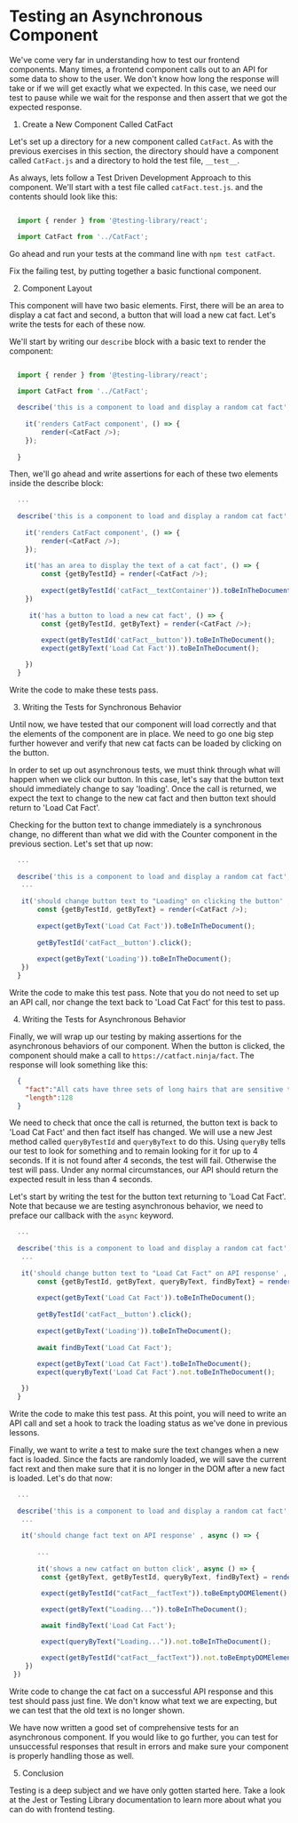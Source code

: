 # Testing an Asynchronous Component

We've come very far in understanding how to test our frontend components. Many times, a frontend component calls out to an API for some data to show to the user. We don't know how long the response will take or if we will get exactly what we expected. In this case, we need our test to pause while we wait for the response and then assert that we got the expected response. 

1. Create a New Component Called CatFact

Let's set up a directory for a new component called `CatFact`. As with the previous exercises in this section, the directory should have a component called `CatFact.js` and a directory to hold the test file, `__test__`. 

As always, lets follow a Test Driven Development Approach to this component. We'll start with a test file called `catFact.test.js`. and the contents should look like this: 

``` javascript 

  import { render } from '@testing-library/react';

  import CatFact from '../CatFact';
```

Go ahead and run your tests at the command line with `npm test catFact`.

Fix the failing test, by putting together a basic functional component. 

2. Component Layout

This component will have two basic elements. First, there will be an area to display a cat fact and second, a button that will load a new cat fact. Let's write the tests for each of these now.

We'll start by writing our `describe` block with a basic text to render the component: 

``` javascript

  import { render } from '@testing-library/react';

  import CatFact from '../CatFact';
  
  describe('this is a component to load and display a random cat fact', () => {
    
    it('renders CatFact component', () => {
        render(<CatFact />);
    });
    
  }

```

Then, we'll go ahead and write assertions for each of these two elements inside the describe block: 


``` javascript
  ...
  
  describe('this is a component to load and display a random cat fact', () => {
   
    it('renders CatFact component', () => { 
        render(<CatFact />);
    });
    
    it('has an area to display the text of a cat fact', () => {
        const {getByTestId} = render(<CatFact />);
        
        expect(getByTestId('catFact__textContainer')).toBeInTheDocument()
    })
    
     it('has a button to load a new cat fact', () => {
        const {getByTestId, getByText} = render(<CatFact />);
        
        expect(getByTestId('catFact__button')).toBeInTheDocument();
        expect(getByText('Load Cat Fact')).toBeInTheDocument();

    })
  }

```

Write the code to make these tests pass. 

3. Writing the Tests for Synchronous Behavior

Until now, we have tested that our component will load correctly and that the elements of the component are in place. We need to go one big step further however and  verify that new cat facts can be loaded by clicking on the button. 

In order to set up out asynchronous tests, we must think through what will happen when we click our button. In this case, let's say that the button text should immediately change to say 'loading'. Once the call is returned, we expect the text to change to the new cat fact and then button text should return to 'Load Cat Fact'.

Checking for the button text to change immediately is a synchronous change, no different than what we did with the Counter component in the previous section. Let's set that up now:

``` javascript
  ...
  
  describe('this is a component to load and display a random cat fact', () => {
   ...
   
   it('should change button text to "Loading" on clicking the button' , () => {
       const {getByTestId, getByText} = render(<CatFact />);
       
       expect(getByText('Load Cat Fact')).toBeInTheDocument();
       
       getByTestId('catFact__button').click();
       
       expect(getByText('Loading')).toBeInTheDocument();
   })
  }

```

Write the code to make this test pass. Note that you do not need to set up an API call, nor change the text back to 'Load Cat Fact' for this test to pass. 


4. Writing the Tests for Asynchronous Behavior

Finally, we will wrap up our testing by making assertions for the asynchronous behaviors of our component. When the button is clicked, the component should make a call to `https://catfact.ninja/fact`. The response will look something like this: 

``` json
  {
    "fact":"All cats have three sets of long hairs that are sensitive to pressure - whiskers, eyebrows,and the hairs between their paw pads.",
    "length":128
  }
```

We need to check that once the call is returned, the button text is back to 'Load Cat Fact' and then fact itself has changed. We will use a new Jest method called `queryByTestId` and `queryByText` to do this. Using `queryBy` tells our test to look for something and to remain looking for it for up to 4 seconds. If it is not found after 4 seconds, the test will fail. Otherwise the test will pass. Under any normal circumstances, our API should return the expected result in less than 4 seconds. 

Let's start by writing the test for the button text returning to 'Load Cat Fact'. Note that because we are testing asynchronous behavior, we need to preface our callback with the `async` keyword. 

``` javascript
  ...
  
  describe('this is a component to load and display a random cat fact', () => {
   ...
   
   it('should change button text to "Load Cat Fact" on API response' , async () => {
       const {getByTestId, getByText, queryByText, findByText} = render(<CatFact />);
       
       expect(getByText('Load Cat Fact')).toBeInTheDocument();
       
       getByTestId('catFact__button').click();
       
       expect(getByText('Loading')).toBeInTheDocument();
       
       await findByText('Load Cat Fact');
       
       expect(getByText('Load Cat Fact').toBeInTheDocument();
       expect(queryByText('Load Cat Fact').not.toBeInTheDocument();

   })
  }

```

Write the code to make this test pass. At this point, you will need to write an API call and set a hook to track the loading status as we've done in previous lessons.

Finally, we want to write a test to make sure the text changes when a new fact is loaded. Since the facts are randomly loaded, we will save the current fact rext and then make sure that it is no longer in the DOM after a new fact is loaded. Let's do that now: 

``` javascript
  ...
  
  describe('this is a component to load and display a random cat fact', () => {
   ...
   
   it('should change fact text on API response' , async () => {
   
       ...
       
       it('shows a new catfact on button click', async () => {
        const {getByText, getByTestId, queryByText, findByText} = render(<CatFact />);
        
        expect(getByTestId("catFact__factText")).toBeEmptyDOMElement();

        expect(getByText("Loading...")).toBeInTheDocument();

        await findByText('Load Cat Fact');

        expect(queryByText("Loading...")).not.toBeInTheDocument();

        expect(getByTestId("catFact__factText")).not.toBeEmptyDOMElement();
    })
 })
```

Write code to change the cat fact on a successful API response and this test should pass just fine. We don't know what text we are expecting, but we can test that the old text is no longer shown. 

We have now written a good set of comprehensive tests for an asynchronous component. If you would like to go further, you can test for unsuccessful responses that result in errors and make sure your component is properly handling those as well. 

5. Conclusion

Testing is a deep subject and we have only gotten started here. Take a look at the Jest or Testing Library documentation to learn more about what you can do with frontend testing. 

